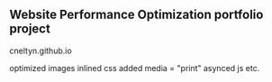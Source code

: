 ## Website Performance Optimization portfolio project

cneltyn.github.io

  optimized images
  inlined css
  added media = "print"
  asynced js
  etc.

